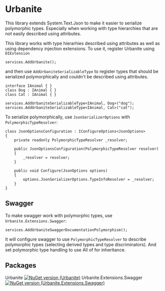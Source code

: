 # Urbanite
This library extends System.Text.Json to make it easier to serialize polymorphic types.
Especially when working with type hierarchies that are not easily described using attributes.

This library works with type hierarhies described using attributes as well as using dependency injection extensions.
To use it, register Urbanite using `DIExtension`
```
services.AddUrbanite();
```
and then use `AddUrbaniteSerializableType` to register types that should be serialized polymorphically and couldn't be described using attributes.
```
interface IAnimal { }
class Dog : IAnimal { }
class Cat : IAnimal { }

services.AddUrbaniteSerializableType<IAnimal, Dog>("dog");
services.AddUrbaniteSerializableType<IAnimal, Cat>("cat");
```
To serialize polymorphically, use `JsonSerializerOptions` with `PolymorphicTypeResolver`:
```
class JsonOptionsConfiguration : IConfigureOptions<JsonOptions>
{
	private readonly PolymorphicTypeResolver _resolver;

	public JsonOptionsConfiguration(PolymorphicTypeResolver resolver)
	{
		_resolver = resolver;
	}

	public void Configure(JsonOptions options)
	{
		options.JsonSerializerOptions.TypeInfoResolver = _resolver;
	}
}

```
## Swagger
To make swagger work with polymorphic types, use `Urbanite.Extensions.Swagger`:
```
services.AddUrbaniteSwaggerDocumentationPolymorphism();
```
It will configure swagger to use `PolymorphicTypeResolver` to describe polymorphic types (selecting derived types and type discriminators). 
And set polymorphic type handling to use All of for inheritance.

## Packages
Urbanite [![NuGet version (Urbanite)](https://img.shields.io/nuget/v/Urbanite.svg?style=flat-square)](https://www.nuget.org/packages/Urbanite/)
Urbanite.Extensions.Swagger [![NuGet version (Urbanite.Extensions.Swagger)](https://img.shields.io/nuget/v/Urbanite.Extensions.Swagger.svg?style=flat-square)](https://www.nuget.org/packages/Urbanite.Extensions.Swagger/)
